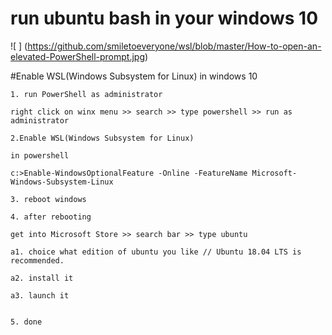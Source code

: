 # run ubuntu bash in your windows 10

![ ] (https://github.com/smiletoeveryone/wsl/blob/master/How-to-open-an-elevated-PowerShell-prompt.jpg)



#Enable WSL(Windows Subsystem for Linux) in windows 10

    1. run PowerShell as administrator

    right click on winx menu >> search >> type powershell >> run as administrator

    2.Enable WSL(Windows Subsystem for Linux)

    in powershell 

    c:>Enable-WindowsOptionalFeature -Online -FeatureName Microsoft-Windows-Subsystem-Linux

    3. reboot windows 

    4. after rebooting

    get into Microsoft Store >> search bar >> type ubuntu

    a1. choice what edition of ubuntu you like // Ubuntu 18.04 LTS is recommended.

    a2. install it

    a3. launch it


    5. done
